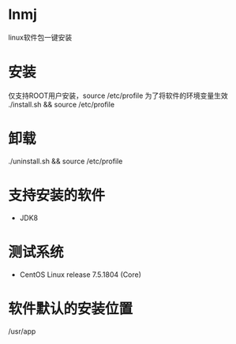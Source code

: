 # lnmj
linux软件包一键安装
# 安装
仅支持ROOT用户安装，source /etc/profile 为了将软件的环境变量生效<br /> 
./install.sh && source /etc/profile
# 卸载
./uninstall.sh && source /etc/profile
# 支持安装的软件
+ JDK8
# 测试系统
+ CentOS Linux release 7.5.1804 (Core)
# 软件默认的安装位置
/usr/app



